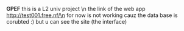 **GPEF**
this is a L2 univ project \n
the link of the web app http://test001.free.nf/\n
for now is not working cauz the data base is corubted :) but u can see the site (the interface)
